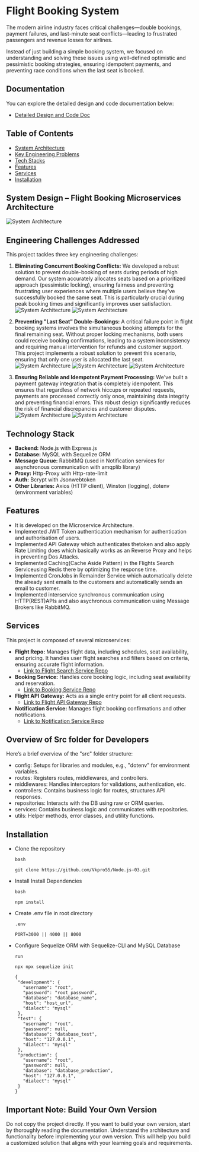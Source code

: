 # Flight Booking System

The modern airline industry faces critical challenges—double bookings, payment failures, and last-minute seat conflicts—leading to frustrated passengers and revenue losses for airlines.

Instead of just building a simple booking system, we focused on understanding and solving these issues using well-defined optimistic and pessimistic booking strategies, ensuring idempotent payments, and preventing race conditions when the last seat is booked.

## Documentation

You can explore the detailed design and code documentation below:

- [Detailed Design and Code Doc](https://docs.google.com/document/d/1JCH41-1cRlfE5Qo2_oDjnwRLJXbYDAZT8AQJtBJNVGk/edit?usp=sharing)

## Table of Contents

- [System Architecture](#system-design--flight-booking-microservices-architecture)
- [Key Engineering Problems](#engineering-challenges-addressed)
- [Tech Stacks](#technology-stack)
- [Features](#features)
- [Services](#services)
- [Installation](#installation)

## System Design – Flight Booking Microservices Architecture

![System Architecture](./images/hld.png)

## Engineering Challenges Addressed

This project tackles three key engineering challenges:

1. **Eliminating Concurrent Booking Conflicts:** We developed a robust solution to prevent double-booking of seats during periods of high demand. Our system accurately allocates seats based on a prioritized approach (pessimistic locking), ensuring fairness and preventing frustrating user experiences where multiple users believe they've successfully booked the same seat. This is particularly crucial during peak booking times and significantly improves user satisfaction.
   ![System Architecture](./images/3.png)
   ![System Architecture](./images/4.png)

2. **Preventing "Last Seat" Double-Bookings:** A critical failure point in flight booking systems involves the simultaneous booking attempts for the final remaining seat. Without proper locking mechanisms, both users could receive booking confirmations, leading to a system inconsistency and requiring manual intervention for refunds and customer support. This project implements a robust solution to prevent this scenario, ensuring that only one user is allocated the last seat.
   ![System Architecture](./images/5.png)
   ![System Architecture](./images/6.png)
   ![System Architecture](./images/7.png)

3. **Ensuring Reliable and Idempotent Payment Processing:** We've built a payment gateway integration that is completely idempotent. This ensures that regardless of network hiccups or repeated requests, payments are processed correctly only once, maintaining data integrity and preventing financial errors. This robust design significantly reduces the risk of financial discrepancies and customer disputes.
   ![System Architecture](./images/8.png)
   ![System Architecture](./images/9.png)

## Technology Stack

- **Backend:** Node.js with Express.js
- **Database:** MySQL with Sequelize ORM
- **Message Queue:** RabbitMQ (used in Notification services for asynchronous communication with amqplib library)
- **Proxy:** Http-Proxy with Http-rate-limit
- **Auth:** Bcrypt with Jsonwebtoken
- **Other Libraries:** Axios (HTTP client), Winston (logging), dotenv (environment variables)

## Features

- It is developed on the Microservice Architecture.
- Implemented JWT Token authentication mechanism for authentication and authorisation of users.
- Implemented API Gateway which authenticates thetoken and also apply Rate Limiting does which basically works as an Reverse Proxy and helps in preventing Dos Attacks.
- Implemented Caching(Cache Aside Pattern) in the Flights Search Serviceusing Redis there by optimizing the response time.
- Implemented CronJobs in Remainder Service which automatically delete the already sent emails to the customers and automatically sends an email to customer.
- Implemented interservice synchronous communication using HTTP(REST)APIs and also asychronous communication using Message Brokers like RabbitMQ.

## Services

This project is composed of several microservices:

- **Flight Repo:** Manages flight data, including schedules, seat availability, and pricing. It handles user flight searches and filters based on criteria, ensuring accurate flight information.
  - [Link to Flight Search Service Repo](https://github.com/Vkpro55/Flight-and-Search-Service)
- **Booking Service:** Handles core booking logic, including seat availability and reservation.
  - [Link to Booking Service Repo](https://github.com/Vkpro55/Flight-Booking-Service)
- **Flight API Gateway:** Acts as a single entry point for all client requests.
  - [Link to Flight API Gateway Repo](https://github.com/Vkpro55/API-Gateway_flights)
- **Notification Service:** Manages flight booking confirmations and other notifications.
  - [Link to Notification Service Repo](https://github.com/Vkpro55/Airline-Notification-Service)

## Overview of Src folder for Developers

Here’s a brief overview of the "src" folder structure:

- config: Setups for libraries and modules, e.g., "dotenv" for environment variables.
- routes: Registers routes, middlewares, and controllers.
- middlewares: Handles interceptors for validations, authentication, etc.
- controllers: Contains business logic for routes, structures API responses.
- repositories: Interacts with the DB using raw or ORM queries.
- services: Contains business logic and communicates with repositories.
- utils: Helper methods, error classes, and utility functions.

## Installation

- Clone the repository

  `bash`

  ```
  git clone https://github.com/Vkpro55/Node.js-03.git
  ```

- Install Install Dependencies

  `bash`

  ```
  npm install
  ```

- Create .env file in root directory

  `.env`

  ```
  PORT=3000 || 4000 || 8000
  ```

- Configure Sequelize ORM with Sequelize-CLI and MySQL Database

  `run`

  ```
  npx npx sequelize init
  ```

  ```
  {
   "development": {
     "username": "root",
     "password": "root_password",
     "database": "database_name",
     "host": "host_url",
     "dialect": "mysql"
   },
   "test": {
     "username": "root",
     "password": null,
     "database": "database_test",
     "host": "127.0.0.1",
     "dialect": "mysql"
   },
   "production": {
     "username": "root",
     "password": null,
     "database": "database_production",
     "host": "127.0.0.1",
     "dialect": "mysql"
   }
  }

  ```

## Important Note: Build Your Own Version

Do not copy the project directly. If you want to build your own version, start by thoroughly reading the documentation. Understand the architecture and functionality before implementing your own version. This will help you build a customized solution that aligns with your learning goals and requirements.
